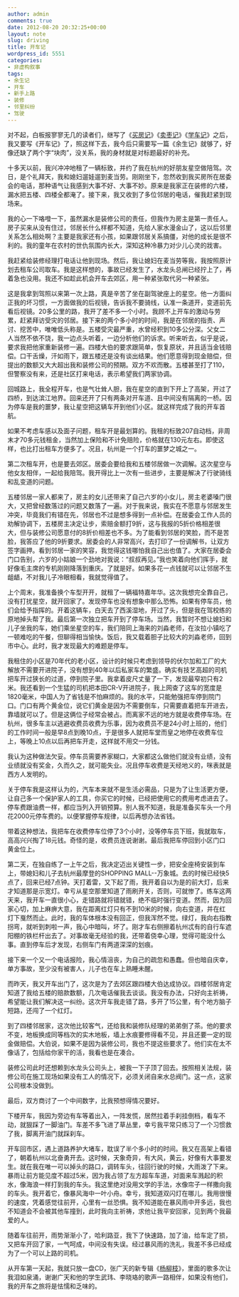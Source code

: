 ```yaml
---
author: admin
comments: true
date: 2012-08-20 20:32:25+00:00
layout: note
slug: driving
title: 开车记
wordpress_id: 5551
categories:
- 非虚构叙事
tags:
- 余生记
- 开车
- 新手上路
- 装修
- 邻里纠纷
- 驾驶
---
```


对不起，白板报寥寥无几的读者们，继写了《[买房记](http://www.baibanbao.net/nonfiction/2011/01/13/farewell-landlords/)》《[卖枣记](http://www.baibanbao.net/nonfiction/2011/11/09/selling-red-date-v1-0/)》《[学车记](http://www.baibanbao.net/nonfiction/2012/08/12/in-driving-school/)》之后，我又要写《开车记》了，照这样下去，我今后只需要写一篇《余生记》就够了，好像还缺了两个字“块肉”，没关系，我的身材就是对标题最好的补充。

十多天以前，我兴冲冲地租了一辆标致，并约了我在杭州的好朋友星空做陪驾。次日，是个礼拜天，我和媳妇遛娃遛到麦当劳。刚刚坐下，忽然收到我买房所在居委会的电话，那种语气让我感到大事不好、大事不妙。原来是我家正在装修的六楼，漏水把五楼、四楼全都淹了。接下来，我又收到了多位邻居的电话，催我赶紧到现场来。

我的心一下咯噔一下，虽然漏水是装修公司的责任，但我作为房主是第一责任人。房子买来从没有住过，邻居长什么样都不知道，先给人家水漫金山了，这以后邻里关系怎么相处啊？主要是我家还有小孩，如果跟邻居关系搞僵，对他的成长是很不利的。我的童年在农村的世仇氛围内长大，深知这种冷暴力对少儿心灵的戕害。

我赶紧给装修经理打电话让他到现场。然后，我让媳妇在麦当劳等我，我按照原计划去租车公司取车。我是这样想的，事故已经发生了，水龙头总闸已经拧上了，再着急也没用。我还不如趁此机会开车去郊区，用一种紧张取代另一种紧张。

这是我拿到驾照以来第一次上路，真是辛苦了坐在副驾驶座上的星空。他一方面纠正我的坏习惯，一方面做我的后视镜，告诉我不要骑线，认准一条道开，变道前先看后视镜。20多公里的路，我开了差不多一个小时。我顾不上开车的激动与劳累，赶紧拜访受灾的邻居。接下来的两个多小时的时间，我是在邻居的指责、声讨、挖苦中，唯唯低头称是。五楼受灾最严重，水曾经积到10多公分深。父女二人当然不依不饶，我一边点头听着，一边分析他们的诉求。听来听去，似乎是说，要求我把他家重新装修一遍。四楼大伯的要求跟简单，恢复原状，并且适当金钱赔偿。口干舌燥，汗如雨下，跟五楼还是没有谈出结果。他们愿意得到现金赔偿，但提出的数额又大大超出我和装修公司的预期。双方不欢而散。五楼甚至打了110，但警察没有来，还是社区打来电话，表示希望我们两家协调。

回城路上，我全程开车，也是气壮耸人胆，我在星空的直到下开上了高架，开过了四桥，到达滨江地界。回来还开了只有两条对开车道、且中间没有隔离的一桥。因为停车是我的噩梦，我让星空把这辆车开到他们小区。就这样完成了我的开车首航。

如果不考虑车感以及面子问题，租车开是最划算的。我租的标致207自动档，非周末才70多元钱租金，当然加上保险和不计免赔险，价格就在130元左右。即使这样，也比打出租车方便多了。况且，杭州是一个打车的噩梦之城之一。

第二次租车开，也是要去郊区。居委会要给我和五楼邻居做一次调解。这次星空与他女友相伴，一起给我陪驾。我开得比上一次有一些进步，主要是解决了行驶骑线和乱变道的问题。

五楼邻居一家人都来了，房主的女儿还带来了自己六岁的小女儿，房主老婆嗓门很大，又把曾经数落过的问题又数落了一遍。对于我来说，我实在不愿意与邻居发生冲突，毕竟我们有错在先，邻居也不过是想多得到一点补偿。在居委会工作人员的劝解协调下，五楼房主决定让步，索赔金额打9折，这与我报的5折价格相差很大，但与装修公司愿意付的8折价相差也不多。为了能看到邻居的笑脸，而不是苦脸，我答应了他的9折要求。居委会的人非常高兴，去打印了一份调解书，让双方签字画押。看到邻居一家的笑容，我觉得这钱哪怕我自己出也值了。大家在居委会门口告别，六岁的小姑娘一个劲地对我说：“叔叔再见。”我也笑着向他们挥手，就好像毛主席的专机刚刚降落到重庆。了就是好。如果多花一点钱就可以让邻居不生龃龉，不对我儿子冷眼相看，我就觉得值了。

上个周末，我准备换个车型开开，就租了一辆福特嘉年华。这次我想完全靠自己，没有打扰星空，就开回家了。发现停车也没有想象中那么恐怖。如果有停车员，他们会给予指挥的。开着这辆车，白天去了西溪湿地，开过了头，但是我在驾校练的原地掉头帮了我。最后第一次独立把车开到了停车场。当然，我暂时不想让媳妇和儿子坐我的车，她们乘坐星空的车，我们陪同上海来的刘淼老师，在汝拉小镇吃了一顿难吃的午餐，但聊得相当愉快。饭后，我又载着胆子比较大的刘淼老师，回到市中心。此时，我才发现最大的难题是停车。

我租住的小区是70年代的老小区，设计的时候只考虑到领导的伏尔加和工厂的大解放不需要开进院子，没有想到40年以后私家车的繁盛。确实有技艺高超的司机把车开过狭长的过道，停到院子里。我拿着皮尺丈量了一下，发现最窄初只有2米。我还看到一个生猛的司机把本田CR-V开进院子，我上网查了这车的宽度是1820毫米，中国人为了省钱是不怕麻烦的。我的水平，只能勉强把车停到院门口。门口有两个黄金位，说它们黄金是因为不需要倒车，只需要直着把车开进去，靠墙就可以了。但是这俩位子经常会被占。而离家不远的地方就是收费停车场。在杭州，很多车主以逃避收费员收费为乐事，因为收费员不是24小时上班的，他们的工作时间一般是早8点到晚10点，于是很多人就把车堂而皇之地停在收费车位上，等晚上10点以后再把车开走，这样就不用交一分钱。

我认为这种做法欠妥。停车员需要养家糊口，大家都这么做他们就没有业绩，没有业绩就没有奖金，久而久之，就可能失业。况且停车收费是天经地义的，咪表就是西方人发明的。

关于停车我是这样认为的，汽车本来就不是生活必需品，只是为了让生活更方便，让自己多一个保护家人的工具，你买它的时候，已经把使用它的费用考虑进去了。停车费跟油费一样，都应当列入开销预算。别人我不知道，我是准备买车头一个月花2000元停车费的。以便掌握停车规律，以后再想办法省钱。

带着这种想法，我把车在收费停车位停了3个小时，没等停车员下班，我就取车，高高兴兴掏了18元钱。奇怪的是，收费员连说谢谢。最后我把车停回到小区门口黄金位上。

第二天，在独自练了一上午之后，我决定迈出关键性一步，把安全座椅安装到车上，带媳妇和儿子去杭州最摩登的SHOPPING MALL--万象城。去的时候已经快5点了，回来已经7点钟。天打着雷，又下起了雨，我开着自以为是的前大灯，后来才知道那是示宽灯。幸亏从星空那里知道了雨刷开关，否则，可就惨了。练车这两天来，我开车一直很小心，走错路就将错就错，绝不临时强行变道。然而，因为回家心切，加上麻痹大意，我在距离红灯只有不到10米的时候，向右变道，并在红灯下戛然而止。此时，我的车体根本没有回正，但我浑然不觉。绿灯，我向右指教拐弯，就听到刺啦一声，我心中暗叫，坏了。刚才车右侧擦着杭州忒有的自行车遮阳棚的铁栏杆出去了。对事故毫无经验的我，还带着侥幸心理，觉得可能没什么事。直到停车后才发现，右侧车门有两道深深的划痕。

接下来一个又一个电话报险，我心情沮丧，为自己的疏忽和愚蠢。但也暗自庆幸，单方事故，至少没有被害人，儿子也在车上熟睡未醒。

而昨天，我又开车出门了，这次是为了去郊区跟四楼大伯达成协议。四楼邻居肯定知道了我给五楼的赔款数额，几次电话催我去谈谈。我没有办法，只好向主祈祷，希望能让我们解决这一纠纷。这次开车我走错了路，多开了15公里，有个地方脑子短路，还闯了一个红灯。

到了四楼邻居家，这次他比较客气，还给我和装修队经理的弟弟倒了茶。他的要求不变，地板换成同等档次的实木地板，墙上水痕要修得看不见，并且还要一定的现金做赔偿。大伯说，如果不是因为装修公司，我也不提这些要求了。他们实在太不像话了，包括给你家干的活，我看也是在凑合。

装修公司此时还想赖到水龙头公司头上，被我一下子顶了回去。按照相关法规，装修公司在施工现场如果没有工人的情况下，必须关闭自来水总阀门。这一点，这家公司根本没做到。

最后，双方商讨了一个中间数字，比我预想得情况要好。

下楼开车，我因为旁边有车等着出入，一阵发慌，居然拉着手刹挂倒档，看车不动，就狠踩了一脚油门。车差不多飞进了草丛里，幸亏我平常只练习了一个习惯救了我，脚离开油门就踩刹车。

开车回市区，遇上道路养护大堵车，耽误了半个多小时的时间。我又在高架上看错了，朝着杭州以北奋勇开去。这时候，天象奇异，有大风，黄云，好像有大事要发生。就在我在唯一可以掉头的路口，调转车头，往回行驶的时候，大雨泼了下来。暴雨让前方能见度不超过5米，因为我占领了左方超车车道，对面来车溅起的积水，像海浪一样打到我的车头。我这里绝对没用文学的手法，水像帘子一样撒向我的车头。我开着它，像暴风海中一叶小舟。幸亏，我知道双闪灯在哪儿。我用很慢的速度，凭着感觉往前开，心里有一丝恐惧。我不知道能在暴风雨中开多远，我也不知道会不会被其他车撞到，此时我向主祈祷，求他让我平安回家，见到两个我最爱的人。

随着车往前开，雨势渐渐小了，哈利路亚，我下了快速路，加了油，给车定了损，又把车开回了家，一气呵成，中间没有失误。经过暴风雨的洗礼，我差不多已经成为了一个可以上路的司机。

从开车第一天起，我就只放一盘CD，张广天的新专辑《[杨柳枝](http://www.amazon.cn/张广天专辑-杨柳枝/dp/B008V5WJCS/ref=sr_1_1?ie=UTF8&qid=1345494671&sr=8-1)》，里面的歌多次让我泪如泉涌，谢谢广天和他的学生武玮、李晓珞的歌声一路相伴，如果没有他们，我的开车之旅将是怯懦和乏味的。
